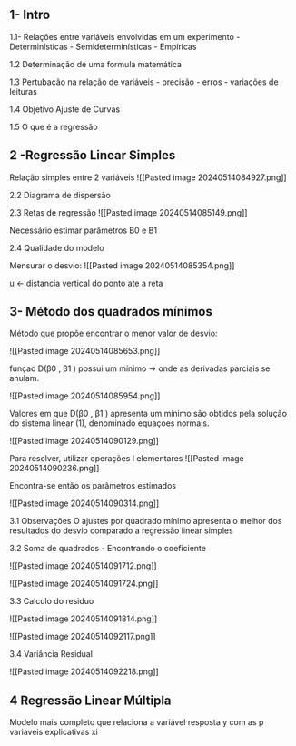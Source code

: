 
## 1- Intro

1.1- Relações entre variáveis envolvidas em um experimento
	 - Determinísticas
	 - Semideterminísticas
	 - Empíricas

1.2 Determinação de uma formula matemática

1.3 Pertubação na relação de variáveis
	- precisão
	- erros
	- variações de leituras

1.4 Objetivo Ajuste de Curvas

1.5 O que é a regressão



## 2 -Regressão Linear Simples

Relação simples entre 2 variáveis
![[Pasted image 20240514084927.png]]

2.2 Diagrama de dispersão

2.3 Retas de regressão 
![[Pasted image 20240514085149.png]]

Necessário estimar parâmetros B0 e B1

2.4 Qualidade do modelo

Mensurar o desvio:
![[Pasted image 20240514085354.png]]

u <- distancia vertical do ponto ate a reta


## 3- Método dos quadrados mínimos

Método que propõe encontrar o menor valor de desvio:

![[Pasted image 20240514085653.png]]

funçao D(β0 , β1 ) possui um mínimo -> onde as derivadas parciais se anulam.

![[Pasted image 20240514085954.png]]

Valores em que D(β0 , β1 ) apresenta um mínimo são obtidos pela solução do sistema linear (1), denominado equaçoes normais.

![[Pasted image 20240514090129.png]]

Para resolver, utilizar operações l elementares
![[Pasted image 20240514090236.png]]

Encontra-se então os parâmetros estimados

![[Pasted image 20240514090314.png]]


3.1 Observações
O ajustes por quadrado mínimo apresenta o melhor dos resultados do desvio comparado a regressão linear simples


3.2 Soma de quadrados - Encontrando o coeficiente


![[Pasted image 20240514091712.png]]

![[Pasted image 20240514091724.png]]

3.3 Calculo do residuo

![[Pasted image 20240514091814.png]]

![[Pasted image 20240514092117.png]]

3.4 Variância Residual

![[Pasted image 20240514092218.png]]

## 4 Regressão Linear Múltipla


Modelo mais completo que relaciona a variável resposta y com as p variaveis explicativas xi

